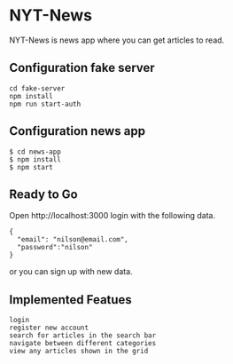 # NYT-News

NYT-News is news app where you can get articles to read. 

## Configuration fake server

```
cd fake-server
npm install
npm run start-auth
```

## Configuration news app

```
$ cd news-app
$ npm install
$ npm start
```

## Ready to Go

Open http://localhost:3000 login with the following data.
```
{
  "email": "nilson@email.com",
  "password":"nilson"
}
```
or you can sign up with new data.

## Implemented Featues

```
login
register new account
search for articles in the search bar
navigate between different categories
view any articles shown in the grid
```